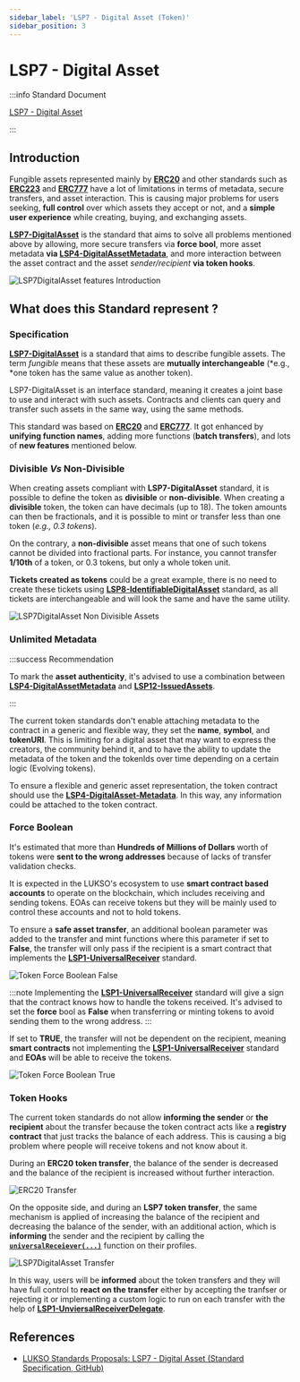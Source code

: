 ```yaml
---
sidebar_label: 'LSP7 - Digital Asset (Token)'
sidebar_position: 3
---
```


# LSP7 - Digital Asset

:::info Standard Document

[LSP7 - Digital Asset](https://github.com/lukso-network/LIPs/blob/main/LSPs/LSP-7-DigitalAsset.md)

:::


## Introduction

Fungible assets represented mainly by **[ERC20](https://eips.ethereum.org/EIPS/eip-20)** and other standards such as **[ERC223](https://eips.ethereum.org/EIPS/eip-223)** and **[ERC777](https://eips.ethereum.org/EIPS/eip-777)** have a lot of limitations in terms of metadata, secure transfers, and asset interaction. This is causing major problems for users seeking, **full control** over which assets they accept or not, and a **simple user experience** while creating, buying, and exchanging assets.

**[LSP7-DigitalAsset](#)** is the standard that aims to solve all problems mentioned above by allowing, more secure transfers via **force bool**, more asset metadata **via [LSP4-DigitalAssetMetadata](./LSP4-Digital-Asset-Metadata.md)**, and more interaction between the asset contract and the asset *sender/recipient* **via token hooks**.

![LSP7DigitalAsset features Introduction](/img/standards/lsp7-intro.jpeg)

## What does this Standard represent ?

### Specification

**[LSP7-DigitalAsset](#)** is a standard that aims to describe fungible assets. The term _fungible_ means that these assets are **mutually interchangeable** (*e.g., *one token has the same value as another token).

LSP7-DigitalAsset is an interface standard, meaning it creates a joint base to use and interact with such assets. Contracts and clients can query and transfer such assets in the same way, using the same methods.

This standard was based on **[ERC20](https://eips.ethereum.org/EIPS/eip-20)** and **[ERC777](https://eips.ethereum.org/EIPS/eip-777)**. It got enhanced by **unifying function names**, adding more functions (**batch transfers**), and lots of **new features** mentioned below.

### Divisible _Vs_ Non-Divisible

When creating assets compliant with **LSP7-DigitalAsset** standard, it is possible to define the token as **divisible** or **non-divisible**. When creating a **divisible** token, the token can have decimals (up to 18). The token amounts can then be fractionals, and it is possible to mint or transfer less than one token (_e.g., 0.3 tokens_).

On the contrary, a **non-divisible** asset means that one of such tokens cannot be divided into fractional parts. For instance, you cannot transfer **1/10th** of a token, or 0.3 tokens, but only a whole token unit.

**Tickets created as tokens** could be a great example, there is no need to create these tickets using **[LSP8-IdentifiableDigitalAsset](./LSP8-Identifiable-Digital-Asset.md)** standard, as all tickets are interchangeable and will look the same and have the same utility.


![LSP7DigitalAsset Non Divisible Assets](/img/standards/lsp7-non-divisible.jpeg)

### Unlimited Metadata

:::success Recommendation

To mark the **asset authenticity**, it's advised to use a combination between **[LSP4-DigitalAssetMetadata](./LSP4-Digital-Asset-Metadata.md)** and **[LSP12-IssuedAssets](../universal-profile/lsp12-issued-assets.md)**.

:::

The current token standards don't enable attaching metadata to the contract in a generic and flexible way, they set the **name**, **symbol**, and **tokenURI**. This is limiting for a digital asset that may want to express the creators, the community behind it, and to have the ability to update the metadata of the token and the tokenIds over time depending on a certain logic (Evolving tokens).  

To ensure a flexible and generic asset representation, the token contract should use the **[LSP4-DigitalAsset-Metadata](./LSP4-Digital-Asset-Metadata.md)**. In this way, any information could be attached to the token contract. 

### Force Boolean

It's estimated that more than **Hundreds of Millions of Dollars** worth of tokens were **sent to the wrong addresses** because of lacks of transfer validation checks.

It is expected in the LUKSO's ecosystem to use **smart contract based accounts** to operate on the blockchain, which includes receiving and sending tokens. EOAs can receive tokens but they will be mainly used to control these accounts and not to hold tokens.

To ensure a **safe asset transfer**, an additional boolean parameter was added to the transfer and mint functions where this parameter if set to **False**, the transfer will only pass if the recipient is a smart contract that implements the **[LSP1-UniversalReceiver](../generic-standards/lsp1-universal-receiver.md)** standard.

![Token Force Boolean False](/img/standards/tokens-force-false.jpeg)

:::note
Implementing the **[LSP1-UniversalReceiver](../generic-standards/lsp1-universal-receiver.md)** standard will give a sign that the contract knows how to handle the tokens received.
It's advised to set the **force** bool as **False** when transferring or minting tokens to avoid sending them to the wrong address.
:::

If set to **TRUE**, the transfer will not be dependent on the recipient, meaning **smart contracts** not implementing the **[LSP1-UniversalReceiver](../generic-standards/lsp1-universal-receiver.md)** standard and **EOAs** will be able to receive the tokens.

![Token Force Boolean True](/img/standards/tokens-force-true.jpeg)


### Token Hooks

The current token standards do not allow **informing the sender** or **the recipient** about the transfer because the token contract acts like a **registry contract** that just tracks the balance of each address. This is causing a big problem where people will receive tokens and not know about it.

During an **ERC20 token transfer**, the balance of the sender is decreased and the balance of the recipient is increased without further interaction. 

![ERC20 Transfer](/img/standards/erc20-transfer.jpeg)

On the opposite side, and during an **LSP7 token transfer**, the same mechanism is applied of increasing the balance of the recipient and decreasing the balance of the sender, with an additional action, which is **informing** the sender and the recipient by calling the   **[`universalReceiever(...)`](../generic-standards/lsp1-universal-receiver.md#lsp1---universal-receiver)** function on their profiles.

![LSP7DigitalAsset Transfer](/img/standards/lsp7-transfer.jpeg)

In this way, users will be **informed** about the token transfers and they will have full control to **react on the transfer** either by accepting the tranfser or rejecting it or implementing a custom logic to run on each transfer with the help of 
**[LSP1-UnviersalReceiverDelegate](../universal-profile/lsp1-universal-receiver-delegate.md)**.


## References

- [LUKSO Standards Proposals: LSP7 - Digital Asset (Standard Specification, GitHub)](https://github.com/lukso-network/LIPs/blob/main/LSPs/LSP-7-DigitalAsset.md)

